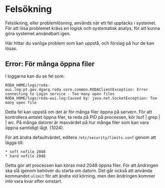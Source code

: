 # Felsökning

Felsökning, eller problemlösning, används när ett fel upptäcks i systemet. För att lösa problemet krävs en logisk och systematisk analys, för att kunna göra systemet användbart igen.  

Här hittar du vanliga problem som kan uppstå, och förslag på hur de kan lösas. 

## Error: För många öppna filer

I loggarna kan du se fel som:

```
RODA_HOME/logs/roda-wui.log:pt.gov.dgarq.roda.core.common.RODAClientException: Error connecting to Login service - Too many open files
RODA_HOME/logs/roda-wui.log:Caused by: java.net.SocketException: Too many open file
```

Detta fel kan uppstå om det är för många filer öppna på servern. För att kontrollera antalet öppna filer, ta reda på PID på processen, kör Isof | grep | <PID>| wc. På många datorer är maxvärdet på hur många filer som kan vara öppna samtidigt lågt. (1024). 

För att ändra defaultvärdet, editera `/etc/security/limits.conf` genom att lägga till: 

```
* soft nofile 2048
* hard nofile 2048
```

Detta gör att processen kan köras med 2048 öppna filer. För att ändringen ska slå igenom behöver du starta om datorn. Det går också att använda kommandot `ulimit` för att ändra vid körning, men den ändringen kommer inte vara kvar efter omstart. 
